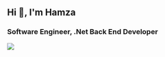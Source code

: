  ## Hi :wave:, I'm Hamza 
 
 ### Software Engineer, .Net Back End Developer

![](https://komarev.com/ghpvc/?username=hamzashoukat94)
